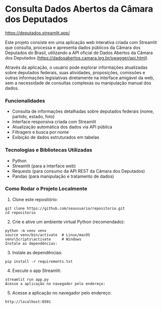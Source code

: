 # Consulta Dados Abertos da Câmara dos Deputados

https://deputados.streamlit.app/

Este projeto consiste em uma aplicação web interativa criada com Streamlit que consulta, processa e apresenta dados públicos da Câmara dos Deputados do Brasil, utilizando a API oficial de Dados Abertos da Câmara dos Deputados (https://dadosabertos.camara.leg.br/swagger/api.html).

Através da aplicação, o usuário pode explorar informações atualizadas sobre deputados federais, suas atividades, proposições, comissões e outras informações legislativas diretamente na interface amigável da web, sem a necessidade de consultas complexas ou manipulação manual dos dados.

### Funcionalidades
- Consulta de informações detalhadas sobre deputados federais (nome, partido, estado, foto)
- Interface responsiva criada com Streamlit
- Atualização automática dos dados via API pública
- Filtragem e busca por nome
- Exibição de dados estruturados em tabelas

### Tecnologias e Bibliotecas Utilizadas
- Python
- Streamlit (para a interface web)
- Requests (para consumo da API REST da Câmara dos Deputados)
- Pandas (para manipulação e tratamento de dados)

### Como Rodar o Projeto Localmente

1. Clone este repositório:
```
git clone https://github.com/seuusuario/repositorio.git
cd repositorio
```
2. Crie e ative um ambiente virtual Python (recomendado):
```
python -m venv venv
source venv/bin/activate  # Linux/macOS
venv\Scripts\activate     # Windows
Instale as dependências:
```
3. Instale as dependências:
```
pip install -r requirements.txt
```
4. Execute o app Streamlit:
```
streamlit run app.py
Acesse a aplicação no navegador pelo endereço:
```
5. Acesse a aplicação no navegador pelo endereço:
```
http://localhost:8501
```